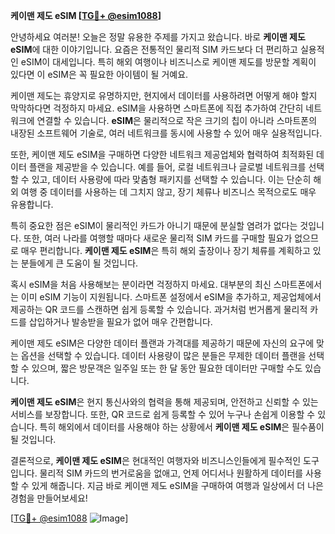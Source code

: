 **케이맨 제도 eSIM [[TG💪+ @esim1088](https://t.me/s/esim1088)]**

안녕하세요 여러분! 오늘은 정말 유용한 주제를 가지고 왔습니다. 바로 **케이맨 제도 eSIM**에 대한 이야기입니다. 요즘은 전통적인 물리적 SIM 카드보다 더 편리하고 실용적인 eSIM이 대세입니다. 특히 해외 여행이나 비즈니스로 케이맨 제도를 방문할 계획이 있다면 이 eSIM은 꼭 필요한 아이템이 될 거예요.

케이맨 제도는 휴양지로 유명하지만, 현지에서 데이터를 사용하려면 어떻게 해야 할지 막막하다면 걱정하지 마세요. eSIM을 사용하면 스마트폰에 직접 추가하여 간단히 네트워크에 연결할 수 있습니다. **eSIM**은 물리적으로 작은 크기의 칩이 아니라 스마트폰의 내장된 소프트웨어 기술로, 여러 네트워크를 동시에 사용할 수 있어 매우 실용적입니다.

또한, 케이맨 제도 eSIM을 구매하면 다양한 네트워크 제공업체와 협력하여 최적화된 데이터 플랜을 제공받을 수 있습니다. 예를 들어, 로컬 네트워크나 글로벌 네트워크를 선택할 수 있고, 데이터 사용량에 따라 맞춤형 패키지를 선택할 수 있습니다. 이는 단순히 해외 여행 중 데이터를 사용하는 데 그치지 않고, 장기 체류나 비즈니스 목적으로도 매우 유용합니다.

특히 중요한 점은 eSIM이 물리적인 카드가 아니기 때문에 분실할 염려가 없다는 것입니다. 또한, 여러 나라를 여행할 때마다 새로운 물리적 SIM 카드를 구매할 필요가 없으므로 매우 편리합니다. **케이맨 제도 eSIM**은 특히 해외 출장이나 장기 체류를 계획하고 있는 분들에게 큰 도움이 될 것입니다.

혹시 eSIM을 처음 사용해보는 분이라면 걱정하지 마세요. 대부분의 최신 스마트폰에서는 이미 eSIM 기능이 지원됩니다. 스마트폰 설정에서 eSIM을 추가하고, 제공업체에서 제공하는 QR 코드를 스캔하면 쉽게 등록할 수 있습니다. 과거처럼 번거롭게 물리적 카드를 삽입하거나 발송받을 필요가 없어 매우 간편합니다.

케이맨 제도 eSIM은 다양한 데이터 플랜과 가격대를 제공하기 때문에 자신의 요구에 맞는 옵션을 선택할 수 있습니다. 데이터 사용량이 많은 분들은 무제한 데이터 플랜을 선택할 수 있으며, 짧은 방문객은 일주일 또는 한 달 동안 필요한 데이터만 구매할 수도 있습니다.

**케이맨 제도 eSIM**은 현지 통신사와의 협력을 통해 제공되며, 안전하고 신뢰할 수 있는 서비스를 보장합니다. 또한, QR 코드로 쉽게 등록할 수 있어 누구나 손쉽게 이용할 수 있습니다. 특히 해외에서 데이터를 사용해야 하는 상황에서 **케이맨 제도 eSIM**은 필수품이 될 것입니다.

결론적으로, **케이맨 제도 eSIM**은 현대적인 여행자와 비즈니스인들에게 필수적인 도구입니다. 물리적 SIM 카드의 번거로움을 없애고, 언제 어디서나 원활하게 데이터를 사용할 수 있게 해줍니다. 지금 바로 케이맨 제도 eSIM을 구매하여 여행과 일상에서 더 나은 경험을 만들어보세요!

[[TG💪+ @esim1088](https://t.me/s/esim1088) ![Image](https://i.postimg.cc/Y0z9fWf4/image.png)]